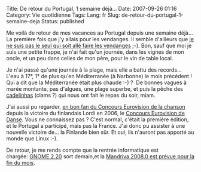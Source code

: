Title: De retour du Portugal, 1 semaine déjà...
Date: 2007-09-26 01:16
Category: Vie quotidienne
Tags:
Lang: fr
Slug: de-retour-du-portugal-1-semaine-deja
Status: published

Me voilà de retour de mes vacances au Portugal depuis une semaine déjà... La
première fois que j'y allais pour les vendanges. Il semble d'ailleurs que [je
ne suis pas le seul qui soit allé faire les
vendanges](http://www.0d.be/2007/08/30/off/) ;-). Bon, sauf que moi je suis une
petite frappe, je n'ai fait qu'un journée, dans les vignes de mon oncle, et un
peu dans celles de mon père, pour le vin de table local.

Je n'ai passé qu'une journée à la plage, mais elle a battu des records... L'eau
à 17°, 1° de plus qu'en Méditerranée (à Narbonne) le mois précédent ! Qui a dit
que la Méditerranée était plus chaude :-) ?  De bonnes vagues à marée montante,
pas d'algues, une plage superbe, et puis la pêche des
[cadelinhas](http://www.ideotario.com/blog500_conquilha03.jpg) (clams ?) qui
nous ont fait le repas du soir, miam.

J'ai aussi pu regarder, [en bon fan du Concours Eurovision de la
chanson](/post/2007/05/16/Vivement-lelargissement-extra-europeen) depuis la
victoire du finlandais Lordi en 2006, le [Concours Eurovision de
Danse](http://en.wikipedia.org/wiki/Eurovision_Dance_Contest_2007). Vous ne
connaissez pas ? C'est normal, c'était la première édition, et le Portugal a
participé, mais pas la France. J'ai donc pu assister à une nouvelle victoire
de... la Finlande bien sûr. Et oui, ils n'auront pas apporté au monde que Linux
:-).

De retour, je me rends compte que la rentrée informatique est chargée: [GNOME
2.20](http://www.gnome.org/start/2.20/notes/fr/) sort demain,et la [Mandriva
2008.0 est prévue pour la fin du
mois](http://wiki.mandriva.com/en/Releases/Mandriva/2008.0/Development).
